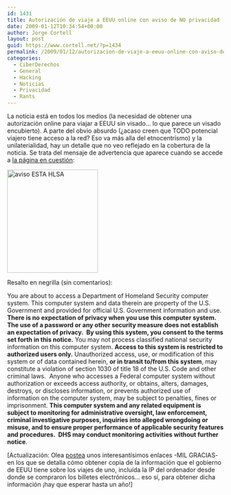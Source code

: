 ```yaml
---
id: 1431
title: Autorización de viaje a EEUU online con aviso de NO privacidad
date: 2009-01-12T10:34:54+00:00
author: Jorge Cortell
layout: post
guid: https://www.cortell.net/?p=1434
permalink: /2009/01/12/autorizacion-de-viaje-a-eeuu-online-con-aviso-de-no-privacidad/
categories:
  - CiberDerechos
  - General
  - Hacking
  - Noticias
  - Privacidad
  - Rants
---
```

La noticia está en todos los medios (la necesidad de obtener una autorización online para viajar a EEUU sin visado... lo que parece un visado encubierto). A parte del obvio absurdo (¿acaso creen que TODO potencial viajero tiene acceso a la red? Eso va más alla del etnocentrismo) y la unilaterialidad, hay un detalle que no veo reflejado en la cobertura de la noticia. Se trata del mensaje de advertencia que aparece cuando se accede a <a title="https://esta.cbp.dhs.gov" href="https://esta.cbp.dhs.gov" target="_blank">la página en cuestión</a>:

<img src="https://farm4.static.flickr.com/3452/3190229911_2b4cd91b86_m.jpg" alt="aviso ESTA HLSA" width="211" height="240" />

Resalto en negrilla (sin comentarios):

You are about to access a Department of Homeland Security computer system. This computer system and data therein are property of the U.S. Government and provided for official U.S. Government information and use. **There is no expectation of privacy when you use this computer system.** **The use of a password or any other security measure does not establish an expectation of privacy.  By using this system, you consent to the terms set forth in this notice.** You may not process classified national security information on this computer system. **Access to this system is restricted to authorized users only.** Unauthorized access, use, or modification of this system or of data contained herein, **or in transit to/from this system**, may constitute a violation of section 1030 of title 18 of the U.S. Code and other criminal laws.  Anyone who accesses a Federal computer system without authorization or exceeds access authority, or obtains, alters, damages, destroys, or discloses information, or prevents authorized use of information on the computer system, may be subject to penalties, fines or imprisonment. **This computer system and any related equipment is subject to monitoring for administrative oversight, law enforcement, criminal investigative purposes, inquiries into alleged wrongdoing or misuse, and to ensure proper performance of applicable security features and procedures.  DHS may conduct monitoring activities without further notice**.

[Actualización: Olea <a title="comentarios" href="https://www.cortell.net/2009/01/12/autorizacion-de-viaje-a-eeuu-online-con-aviso-de-no-privacidad/#comment-451993" target="_blank">postea</a> unos interesantísimos enlaces -MIL GRACIAS- en los que se detalla cómo obtener copia de la información que el gobierno de EEUU tiene sobre los viajes de uno, incluída la IP del ordenador desde donde se compraron los billetes electrónicos... eso sí, para obtener dicha información ¡hay que esperar hasta un año!]
